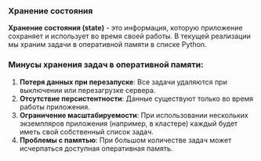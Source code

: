### Хранение состояния
**Хранение состояния (state)** - это информация, которую приложение сохраняет и использует во время своей работы. В текущей реализации мы храним задачи в оперативной памяти в списке Python.

### Минусы хранения задач в оперативной памяти:
1. **Потеря данных при перезапуске**: Все задачи удаляются при выключении или перезагрузке сервера.
2. **Отсутствие персистентности**: Данные существуют только во время работы приложения.
3. **Ограничение масштабируемости**: При использовании нескольких экземпляров приложения (например, в кластере) каждый будет иметь свой собственный список задач.
4. **Проблемы с памятью**: При большом количестве задач может исчерпаться доступная оперативная память.